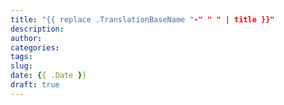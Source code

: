 ```yaml
---
title: "{{ replace .TranslationBaseName "-" " " | title }}"
description:
author:
categories:
tags:
slug:
date: {{ .Date }}
draft: true
---
```

